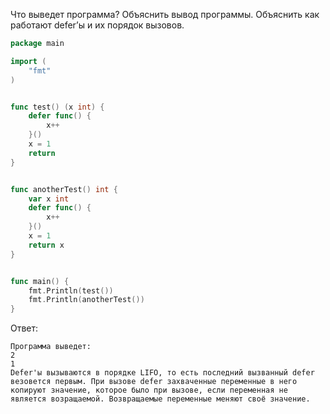 Что выведет программа? Объяснить вывод программы. Объяснить как работают defer’ы и их порядок вызовов.

```go
package main

import (
	"fmt"
)


func test() (x int) {
	defer func() {
		x++
	}()
	x = 1
	return
}


func anotherTest() int {
	var x int
	defer func() {
		x++
	}()
	x = 1
	return x
}


func main() {
	fmt.Println(test())
	fmt.Println(anotherTest())
}
```

Ответ:
```
Программа выведет:
2
1
Defer'ы вызываются в порядке LIFO, то есть последний вызванный defer везовется первым. При вызове defer захваченные переменные в него копируют значение, которое было при вызове, если переменная не является возращаемой. Возвращаемые переменные меняют своё значение.

```
